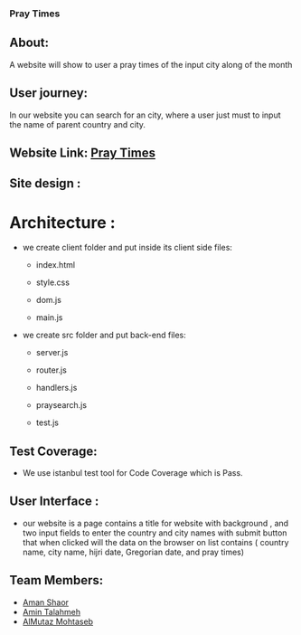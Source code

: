 ### Pray Times

## About:
   A website will show to user a pray times of the input city along of the month  

## User journey:
   In our website you can search for an city, where a user just must to input the name of parent country and city.

## Website Link: [Pray Times](https://prayertimesapplication.herokuapp.com/)

## Site design :

 # Architecture :
  
  - we create client folder and put inside its client side files:
      - index.html
      
      - style.css
      
      - dom.js
      
      - main.js
      

  - we create src folder and put back-end files:

      - server.js
      
      - router.js
      
      - handlers.js
      
      - praysearch.js
      
      - test.js
      
## Test Coverage:
   - We use istanbul test tool for Code Coverage which is Pass.
   
## User Interface : 
   - our website is a page contains a title for website with background , and two input fields to enter the country and city names with submit button that when clicked will the data on the browser on list contains ( country name, city name, hijri date, Gregorian date, and pray times)

## Team Members:
  - [Aman Shaor](https://github.com/amanshawar)
  - [Amin Talahmeh](https://github.com/ameentalahmeh)
  - [AlMutaz Mohtaseb](https://github.com/alMutazBeAllah)
